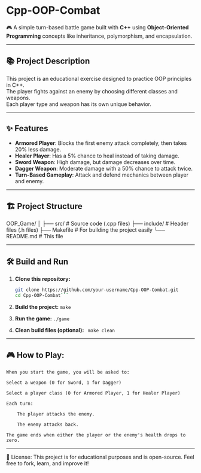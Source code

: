 # Cpp-OOP-Combat

🎮 A simple turn-based battle game built with **C++** using **Object-Oriented Programming** concepts like inheritance, polymorphism, and encapsulation.

---

## 📚 Project Description

This project is an educational exercise designed to practice OOP principles in C++.  
The player fights against an enemy by choosing different classes and weapons.  
Each player type and weapon has its own unique behavior.

---

## ✨ Features
- **Armored Player**: Blocks the first enemy attack completely, then takes 20% less damage.
- **Healer Player**: Has a 5% chance to heal instead of taking damage.
- **Sword Weapon**: High damage, but damage decreases over time.
- **Dagger Weapon**: Moderate damage with a 50% chance to attack twice.
- **Turn-Based Gameplay**: Attack and defend mechanics between player and enemy.

---

## 🏗️ Project Structure
OOP_Game/ │ ├── src/ # Source code (.cpp files) ├── include/ # Header files (.h files) ├── Makefile # For
 building the project easily └── README.md # This file

---

## 🛠️ Build and Run

1. **Clone this repository:**
   ```bash
   git clone https://github.com/your-username/Cpp-OOP-Combat.git
   cd Cpp-OOP-Combat```

2. **Build the project:**
    ```make```

3. **Run the game:**
    ```./game```

4. **Clean build files (optional):**
   ``` make clean```

---

## **🎮 How to Play:**
    When you start the game, you will be asked to:

	Select a weapon (0 for Sword, 1 for Dagger) 

	Select a player class (0 for Armored Player, 1 for Healer Player)

    Each turn:

    	The player attacks the enemy.

        The enemy attacks back.

    The game ends when either the player or the enemy's health drops to zero.
---


📜 License:
This project is for educational purposes and is open-source.
Feel free to fork, learn, and improve it!
